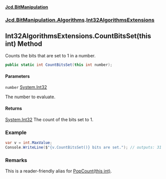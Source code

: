 #### [Jcd.BitManipulation](index.md 'index')

### [Jcd.BitManipulation.Algorithms](Jcd.BitManipulation.Algorithms 'Jcd.BitManipulation.Algorithms').[Int32AlgorithmsExtensions](Jcd.BitManipulation.Algorithms.Int32AlgorithmsExtensions 'Jcd.BitManipulation.Algorithms.Int32AlgorithmsExtensions')

## Int32AlgorithmsExtensions.CountBitsSet(this int) Method

Counts the bits that are set to 1 in a number.

```csharp
public static int CountBitsSet(this int number);
```

#### Parameters

<a name='Jcd.BitManipulation.Algorithms.Int32AlgorithmsExtensions.CountBitsSet(thisint).number'></a>

`number` [System.Int32](https://docs.microsoft.com/en-us/dotnet/api/System.Int32 'System.Int32')

The number to evaluate.

#### Returns

[System.Int32](https://docs.microsoft.com/en-us/dotnet/api/System.Int32 'System.Int32')
The count of the bits set to 1.

### Example

```csharp
var v = int.MaxValue;
Console.WriteLine($"{v.CountBitsSet()} bits are set."); // outputs: 31 bits are set.
```

### Remarks

This is a reader-friendly alias for [PopCount(this int)](Jcd.BitManipulation.Algorithms.Int32AlgorithmsExtensions.PopCount(thisint) 'Jcd.BitManipulation.Algorithms.Int32AlgorithmsExtensions.PopCount(this int)').